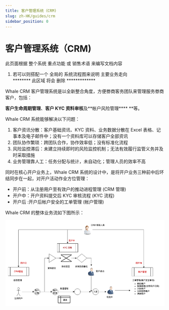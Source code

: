 ```yaml
---
title: 客户管理系统（CRM)
slug: zh-HK/guides/crm
sidebar_position: 0
---
```



# 客户管理系统（CRM)

<div class="callout callout-bg-2 callout-border-2">
<p> 此页面根据 整个系统 重点功能 或 销售术语 来编写文档内容</p>
<ol>
<li>若可以则搭配一个 全局的 系统流程图来说明 主要业务走向<br>********  此区域 将会 删除 *************</li>
</ol>
</div>

Whale CRM 客户管理系统是以全新整合角度，方便劵商客务团队来管理服务劵商客户，包括：

**客户生命周期管理**、**客户 ****KYC**** 资料审核**及**帐户风险管理**** **等。

Whale CRM 系统能够解决以下问题： 

1. 客户资讯分散：客户基础资讯、KYC 资料、业务数据分散在 Excel 表格、记事本及电子邮件中；没有一个资料库可以存储客户全部资讯 
2. 团队协作繁琐：跨团队合作，协作效率低；没有标准化流程 
3. 风险监控滞后：未建立持续即时的风险监控机制；无法有效履行监管义务并及时采取措施 
4. 业务管理靠人工：任务分配与统计，未自动化；管理人员的效率不高

同时在核心开户业务上，Whale CRM 系统的设计中，是将开户业务三种前中后环结同步在一起，对开户活动作全方位管理：

- 开户前：从注册用户至有效户的推动进程管理 (CRM 管理)
- 开户中：开户资料提交后 KYC 审核流程 (KYC 流程)
- 开户后 :开户后帐户安全的工单管理 (帐户管理)

Whale CRM 的整体业务流如下图所示：

<img src="./assets/KB4Hb1zUVosHJOxz6k8cFv0dnuf.png" src-width="926" src-height="499" align="center"/>

